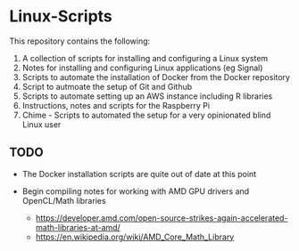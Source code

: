 # Linux-Scripts

This repository contains the following:

1. A collection of scripts for installing and configuring a Linux system
2. Notes for installing and configuring Linux applications (eg Signal)
3. Scripts to automate the installation of Docker from the Docker repository
4. Script to autmoate the setup of Git and Github
5. Scripts to automate setting up an AWS instance including R libraries
6. Instructions, notes and scripts for the Raspberry Pi
7. Chime - Scripts to automated the setup for a very opinionated blind Linux user


## TODO

+ The Docker installation scripts are quite out of date at this point

+ Begin compiling notes for working with AMD GPU drivers and OpenCL/Math libraries
  + https://developer.amd.com/open-source-strikes-again-accelerated-math-libraries-at-amd/
  + https://en.wikipedia.org/wiki/AMD_Core_Math_Library
